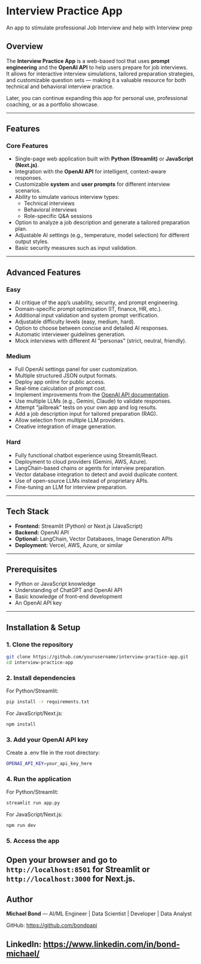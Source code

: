 # Interview Practice App

An app to stimulate professional Job Interview and help with Interview prep

## Overview
The **Interview Practice App** is a web-based tool that uses **prompt engineering** and the **OpenAI API** to help users prepare for job interviews.  
It allows for interactive interview simulations, tailored preparation strategies, and customizable question sets — making it a valuable resource for both technical and behavioral interview practice.

Later, you can continue expanding this app for personal use, professional coaching, or as a portfolio showcase.

---

## Features

### Core Features
- Single-page web application built with **Python (Streamlit)** or **JavaScript (Next.js)**.
- Integration with the **OpenAI API** for intelligent, context-aware responses.
- Customizable **system** and **user prompts** for different interview scenarios.
- Ability to simulate various interview types:
  - Technical interviews
  - Behavioral interviews
  - Role-specific Q&A sessions
- Option to analyze a job description and generate a tailored preparation plan.
- Adjustable AI settings (e.g., temperature, model selection) for different output styles.
- Basic security measures such as input validation.

---

## Advanced Features

### Easy
- AI critique of the app’s usability, security, and prompt engineering.
- Domain-specific prompt optimization (IT, finance, HR, etc.).
- Additional input validation and system prompt verification.
- Adjustable difficulty levels (easy, medium, hard).
- Option to choose between concise and detailed AI responses.
- Automatic interviewer guidelines generation.
- Mock interviews with different AI “personas” (strict, neutral, friendly).

### Medium
- Full OpenAI settings panel for user customization.
- Multiple structured JSON output formats.
- Deploy app online for public access.
- Real-time calculation of prompt cost.
- Implement improvements from the [OpenAI API documentation](https://platform.openai.com/docs/).
- Use multiple LLMs (e.g., Gemini, Claude) to validate responses.
- Attempt “jailbreak” tests on your own app and log results.
- Add a job description input for tailored preparation (RAG).
- Allow selection from multiple LLM providers.
- Creative integration of image generation.

### Hard
- Fully functional chatbot experience using Streamlit/React.
- Deployment to cloud providers (Gemini, AWS, Azure).
- LangChain-based chains or agents for interview preparation.
- Vector database integration to detect and avoid duplicate content.
- Use of open-source LLMs instead of proprietary APIs.
- Fine-tuning an LLM for interview preparation.

---

## Tech Stack
- **Frontend:** Streamlit (Python) or Next.js (JavaScript)
- **Backend:** OpenAI API
- **Optional:** LangChain, Vector Databases, Image Generation APIs
- **Deployment:** Vercel, AWS, Azure, or similar

---

## Prerequisites
- Python or JavaScript knowledge
- Understanding of ChatGPT and OpenAI API
- Basic knowledge of front-end development
- An OpenAI API key

---

## Installation & Setup

### 1. Clone the repository
```bash
git clone https://github.com/yourusername/interview-practice-app.git
cd interview-practice-app
```
### 2. Install dependencies
For Python/Streamlit:
```bash
pip install -r requirements.txt
```
For JavaScript/Next.js:
```bash
npm install
```
### 3. Add your OpenAI API key
Create a .env file in the root directory:
```bash
OPENAI_API_KEY=your_api_key_here
```
### 4. Run the application
For Python/Streamlit:
```bash
streamlit run app.py
```
For JavaScript/Next.js:
```bash
npm run dev
```
### 5. Access the app
Open your browser and go to `http://localhost:8501` for Streamlit or `
http://localhost:3000` for Next.js.
---

## Author

**Michael Bond** — AI/ML Engineer | Data Scientist | Developer | Data Analyst

GitHub: https://github.com/bondpapi

LinkedIn: https://www.linkedin.com/in/bond-michael/
--- 